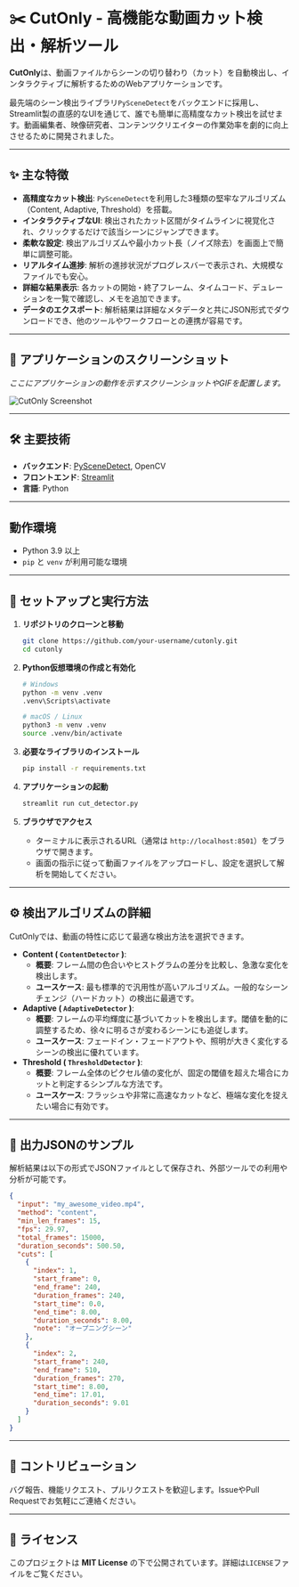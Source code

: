 # ✂️ CutOnly - 高機能な動画カット検出・解析ツール

**CutOnly**は、動画ファイルからシーンの切り替わり（カット）を自動検出し、インタラクティブに解析するためのWebアプリケーションです。

最先端のシーン検出ライブラリ`PySceneDetect`をバックエンドに採用し、Streamlit製の直感的なUIを通じて、誰でも簡単に高精度なカット検出を試せます。動画編集者、映像研究者、コンテンツクリエイターの作業効率を劇的に向上させるために開発されました。

---

## ✨ 主な特徴

- **高精度なカット検出**: `PySceneDetect`を利用した3種類の堅牢なアルゴリズム（Content, Adaptive, Threshold）を搭載。
- **インタラクティブなUI**: 検出されたカット区間がタイムラインに視覚化され、クリックするだけで該当シーンにジャンプできます。
- **柔軟な設定**: 検出アルゴリズムや最小カット長（ノイズ除去）を画面上で簡単に調整可能。
- **リアルタイム進捗**: 解析の進捗状況がプログレスバーで表示され、大規模なファイルでも安心。
- **詳細な結果表示**: 各カットの開始・終了フレーム、タイムコード、デュレーションを一覧で確認し、メモを追加できます。
- **データのエクスポート**: 解析結果は詳細なメタデータと共にJSON形式でダウンロードでき、他のツールやワークフローとの連携が容易です。

---

## 📸 アプリケーションのスクリーンショット

*ここにアプリケーションの動作を示すスクリーンショットやGIFを配置します。*

![CutOnly Screenshot](https://example.com/screenshot.png)

---

## 🛠️ 主要技術

- **バックエンド**: [PySceneDetect](https://pyscenedetect.readthedocs.io/), OpenCV
- **フロントエンド**: [Streamlit](https://streamlit.io/)
- **言語**: Python

---

## 動作環境

- Python 3.9 以上
- `pip` と `venv` が利用可能な環境

---

## 🚀 セットアップと実行方法

1.  **リポジトリのクローンと移動**
    ```bash
    git clone https://github.com/your-username/cutonly.git
    cd cutonly
    ```

2.  **Python仮想環境の作成と有効化**
    ```bash
    # Windows
    python -m venv .venv
    .venv\Scripts\activate
    
    # macOS / Linux
    python3 -m venv .venv
    source .venv/bin/activate
    ```

3.  **必要なライブラリのインストール**
    ```bash
    pip install -r requirements.txt
    ```

4.  **アプリケーションの起動**
    ```bash
    streamlit run cut_detector.py
    ```

5.  **ブラウザでアクセス**
    -   ターミナルに表示されるURL（通常は `http://localhost:8501`）をブラウザで開きます。
    -   画面の指示に従って動画ファイルをアップロードし、設定を選択して解析を開始してください。

---

## ⚙️ 検出アルゴリズムの詳細

CutOnlyでは、動画の特性に応じて最適な検出方法を選択できます。

-   **Content ( `ContentDetector` )**:
    -   **概要**: フレーム間の色合いやヒストグラムの差分を比較し、急激な変化を検出します。
    -   **ユースケース**: 最も標準的で汎用性が高いアルゴリズム。一般的なシーンチェンジ（ハードカット）の検出に最適です。
-   **Adaptive ( `AdaptiveDetector` )**:
    -   **概要**: フレームの平均輝度に基づいてカットを検出します。閾値を動的に調整するため、徐々に明るさが変わるシーンにも追従します。
    -   **ユースケース**: フェードイン・フェードアウトや、照明が大きく変化するシーンの検出に優れています。
-   **Threshold ( `ThresholdDetector` )**:
    -   **概要**: フレーム全体のピクセル値の変化が、固定の閾値を超えた場合にカットと判定するシンプルな方法です。
    -   **ユースケース**: フラッシュや非常に高速なカットなど、極端な変化を捉えたい場合に有効です。

---

## 📄 出力JSONのサンプル

解析結果は以下の形式でJSONファイルとして保存され、外部ツールでの利用や分析が可能です。

```json
{
  "input": "my_awesome_video.mp4",
  "method": "content",
  "min_len_frames": 15,
  "fps": 29.97,
  "total_frames": 15000,
  "duration_seconds": 500.50,
  "cuts": [
    {
      "index": 1,
      "start_frame": 0,
      "end_frame": 240,
      "duration_frames": 240,
      "start_time": 0.0,
      "end_time": 8.00,
      "duration_seconds": 8.00,
      "note": "オープニングシーン"
    },
    {
      "index": 2,
      "start_frame": 240,
      "end_frame": 510,
      "duration_frames": 270,
      "start_time": 8.00,
      "end_time": 17.01,
      "duration_seconds": 9.01
    }
  ]
}
```

---

## 🤝 コントリビューション

バグ報告、機能リクエスト、プルリクエストを歓迎します。IssueやPull Requestでお気軽にご連絡ください。

---

## 📜 ライセンス

このプロジェクトは **MIT License** の下で公開されています。詳細は`LICENSE`ファイルをご覧ください。